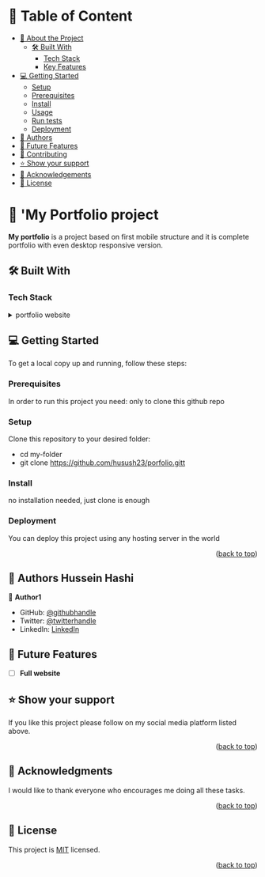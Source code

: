 <a name="readme-top"></a>

<!-- TABLE OF CONTENTS -->

# 📗 Table of Content

- [📖 About the Project](#about-project)
  - [🛠 Built With](#built-with)
    - [Tech Stack](#tech-stack)
    - [Key Features](#key-features)
- [💻 Getting Started](#getting-started)
  - [Setup](#setup)
  - [Prerequisites](#prerequisites)
  - [Install](#install)
  - [Usage](#usage)
  - [Run tests](#run-tests)
  - [Deployment](#triangular_flag_on_post-deployment)
- [👥 Authors](#authors)
- [🔭 Future Features](#future-features)
- [🤝 Contributing](#contributing)
- [⭐️ Show your support](#support)
- [🙏 Acknowledgements](#acknowledgements)
- [📝 License](#license)

<!-- PROJECT DESCRIPTION -->

# 📖 'My Portfolio project <a name="about-project"></a>

**My portfolio** is a project based on first mobile structure and it is complete portfolio with even desktop responsive version.

## 🛠 Built With <a name="built-with"></a>

### Tech Stack <a name="tech-stack"></a>

<details>
  <summary>portfolio website</summary>
  <ul>
    <li><a href="https://expressjs.com/">Express.js</a></li>
  </ul>
</details>

<!-- GETTING STARTED -->

## 💻 Getting Started <a name="getting-started"></a>

To get a local copy up and running, follow these steps:

### Prerequisites

In order to run this project you need: only to clone this github repo

### Setup

Clone this repository to your desired folder:

- cd my-folder
- git clone https://github.com/husush23/porfolio.gitt

### Install

no installation needed, just clone is enough

### Deployment

You can deploy this project using any hosting server in the world

<p align="right">(<a href="#readme-top">back to top</a>)</p>

<!-- AUTHORS -->

## 👥 Authors <a name="authors">Hussein Hashi</a>

👤 **Author1**

- GitHub: [@githubhandle](https://github.com/husush23)
- Twitter: [@twitterhandle](https://twitter.com/HusseinKadare2)
- LinkedIn: [LinkedIn](https://www.linkedin.com/in/hussein-kadare-8aa1361a8/)

<!-- FUTURE FEATURES -->

## 🔭 Future Features <a name="future-features"></a>

- [ ] **Full website**

<!-- SUPPORT -->

## ⭐️ Show your support <a name="support"></a>

If you like this project please follow on my social media platform listed above.

<p align="right">(<a href="#readme-top">back to top</a>)</p>

<!-- ACKNOWLEDGEMENTS -->

## 🙏 Acknowledgments <a name="acknowledgements"></a>

I would like to thank everyone who encourages me doing all these tasks.

<p align="right">(<a href="#readme-top">back to top</a>)</p>

<!-- LICENSE -->

## 📝 License <a name="license"></a>

This project is [MIT](./MIT.md) licensed.

<p align="right">(<a href="#readme-top">back to top</a>)</p>
